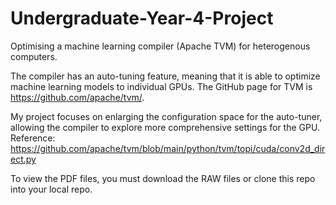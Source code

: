 # Undergraduate-Year-4-Project
Optimising a machine learning compiler (Apache TVM) for heterogenous computers.

The compiler has an auto-tuning feature, meaning that it is able to optimize machine learning models to individual GPUs. The GitHub page for TVM is https://github.com/apache/tvm/.

My project focuses on enlarging the configuration space for the auto-tuner, allowing the compiler to explore more comprehensive settings for the GPU.
Reference: https://github.com/apache/tvm/blob/main/python/tvm/topi/cuda/conv2d_direct.py

To view the PDF files, you must download the RAW files or clone this repo into your local repo.